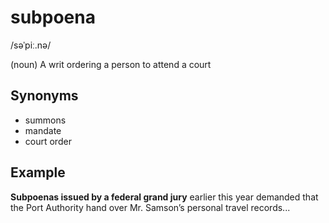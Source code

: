 # subpoena

/səˈpiː.nə/

(noun) A writ ordering a person to attend a court

## Synonyms

+ summons
+ mandate
+ court order

## Example

**Subpoenas issued by a federal grand jury** earlier this year demanded that the Port Authority hand over Mr. Samson’s personal travel records...

